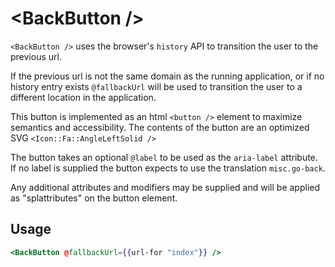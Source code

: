 # \<BackButton />

`<BackButton />` uses the browser's `history` API to transition
the user to the previous url.

If the previous url is not the same domain as the running application, or if no history entry exists `@fallbackUrl` will
be used to transition the user to a different location in the application.

This button is implemented as an html `<button />` element to maximize semantics and accessibility. The contents of the button
are an optimized SVG `<Icon::Fa::AngleLeftSolid />`

The button takes an optional `@label` to be used as the `aria-label` attribute. If no label is supplied the button expects to use the translation `misc.go-back`.

Any additional attributes and modifiers may be supplied and will be applied as "splattributes" on the button element.

## Usage

```hbs
<BackButton @fallbackUrl={{url-for "index"}} />
```
